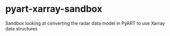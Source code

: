 # pyart-xarray-sandbox
Sandbox looking at converting the radar data model in PyART to use Xarray data structures
